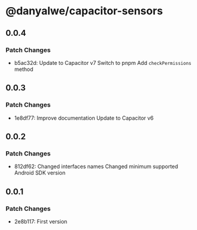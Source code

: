 # @danyalwe/capacitor-sensors

## 0.0.4

### Patch Changes

- b5ac32d: Update to Capacitor v7
  Switch to pnpm
  Add `checkPermissions` method

## 0.0.3

### Patch Changes

- 1e8df77: Improve documentation
  Update to Capacitor v6

## 0.0.2

### Patch Changes

- 812df62: Changed interfaces names
  Changed minimum supported Android SDK version

## 0.0.1

### Patch Changes

- 2e8b117: First version
